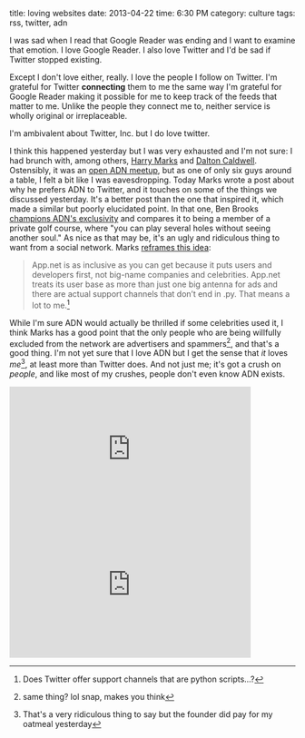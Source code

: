 title: loving websites
date: 2013-04-22
time: 6:30 PM
category: culture
tags: rss, twitter, adn

I was sad when I read that Google Reader was ending and I want to examine that emotion. I love Google Reader. I also love Twitter and I'd be sad if Twitter stopped existing.

Except I don't love either, really. I love the people I follow on Twitter. I'm grateful for Twitter **connecting** them to me the same way I'm grateful for Google Reader making it possible for me to keep track of the feeds that matter to me. Unlike the people they connect me to, neither service is wholly original or irreplaceable.

I'm ambivalent about Twitter, Inc. but I do love twitter.

I think this happened yesterday but I was very exhausted and I'm not sure: I had brunch with, among others, [Harry Marks](http://curiousrat.com) and [Dalton Caldwell](http://alpha.app.net/dalton). Ostensibly, it was an [open ADN meetup](https://alpha.app.net/hcmarks/post/4775098), but as one of only six guys around a table, I felt a bit like I was eavesdropping. Today Marks wrote a post about why he prefers ADN to Twitter, and it touches on some of the things we discussed yesterday. It's a better post than the one that inspired it, which made a similar but poorly elucidated point. In that one, Ben Brooks [champions ADN's exclusivity](http://brooksreview.net/2013/04/first-class-baby/) and compares it to being a member of a private golf course, where "you can play several holes without seeing another soul." As nice as that may be, it's an ugly and ridiculous thing to want from a social network. Marks [reframes this idea](http://curiousrat.com/are-you-the-customer):

> App.net is as inclusive as you can get because it puts users and developers first, not big-name companies and celebrities. App.net treats its user base as more than just one big antenna for ads and there are actual support channels that don’t end in .py. That means a lot to me.[^py]

[^py]: Does Twitter offer support channels that are python scripts...?

While I'm sure ADN would actually be thrilled if some celebrities used it, I think Marks has a good point that the only people who are being willfully excluded from the network are advertisers and spammers[^ohsnap], and that's a good thing. I'm not yet sure that I love ADN but I get the sense that *it* loves *me*[^ridiculous], at least more than Twitter does. And not just me; it's got a crush on *people*, and like most of my crushes, people don't even know ADN exists.

[^ohsnap]: same thing? lol snap, makes you think

[^ridiculous]: That's a very ridiculous thing to say but the founder did pay for my oatmeal yesterday

<iframe width="425" height="239" src="http://www.youtube.com/embed/FOjdXSrtUxA" frameborder="0" allowfullscreen></iframe>

<iframe width="425" height="239" src="http://www.youtube.com/embed/VuNIsY6JdUw" frameborder="0" allowfullscreen></iframe>